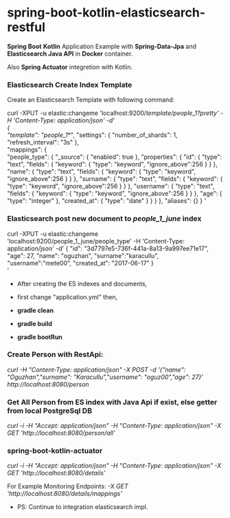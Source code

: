 # spring-boot-kotlin-elasticsearch-restful

**Spring Boot** **Kotlin**  Application Example with **Spring-Data-Jpa** and **Elasticsearch Java API** in **Docker** container. 

Also **Spring Actuator** integretion with Kotlin.



### Elasticsearch Create Index Template
Create an Elasticsearch Template with following command: 

curl -XPUT -u elastic:changeme 'localhost:9200/_template/people_1?pretty' -H 'Content-Type: application/json' -d'                                                                                              
{    
  "template": "people_1_*",
  "settings": {
    "number_of_shards": 1,
    "refresh_interval": "3s"
  },                        
  "mappings": {  
    "people_type": {
      "_source": {
        "enabled": true
      },
      "properties": {
        "id": {
          "type": "text",
      "fields": {
         "keyword": {
           "type": "keyword",
           "ignore_above":256
          }
      }
        },
        "name": {
          "type": "text",
      "fields": {
         "keyword": {
           "type": "keyword",
           "ignore_above":256
          }
      }
        },
        "surname": {
          "type": "text",
      "fields": {
         "keyword": {
           "type": "keyword",
           "ignore_above":256
          }
      }
        },
        "username": {
          "type": "text",
      "fields": {
         "keyword": {
           "type": "keyword",
           "ignore_above":256
          }
      }
        },
        "age": {
            "type": "integer"
        },
        "created_at": {
          "type": "date"
        }
      }
    }
  },
  "aliases": {}
}
'
### Elasticsearch post new document to *people_1_june* index

curl -XPUT -u elastic:changeme 'localhost:9200/people_1_june/people_type' -H 'Content-Type: application/json' -d'
    {
        "id": "3d7797e5-736f-441a-8a13-9a997ee71e17",
        "age": 27,
        "name": "oguzhan",
        "surname":"karacullu",
        "username":"mete00",
        "created_at": "2017-06-17"
    }               
'
* After creating the ES indexes and documents,

* first change "application.yml" then,

* **gradle clean**

* **gradle build**

* **gradle bootRun**

### Create Person with RestApi:
*curl -H "Content-Type: application/json" -X POST -d 
'{"name": "Oguzhan","surname": "Karacullu","username": "oguz00","age": 27}' http://localhost:8080/person*

### Get All Person from ES index with Java Api if exist, else getter from local PostgreSql DB
*curl -i -H "Accept: application/json" -H "Content-Type: application/json" -X GET 'http://localhost:8080/person/all'*

### spring-boot-kotlin-actuator
*curl -i -H "Accept: application/json" -H "Content-Type: application/json" -X GET 'http://localhost:8080/details'*

For Example Monitoring Endpoints:
*-X GET 'http://localhost:8080/details/mappings'*


* PS: Continue to integration elasticsearch impl.
